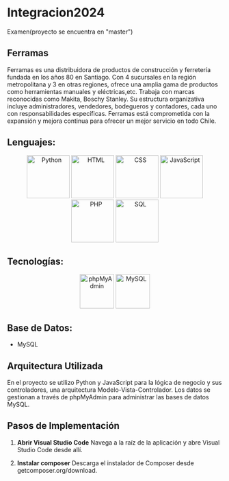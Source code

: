 # Integracion2024
Examen(proyecto se encuentra en "master")

## Ferramas

Ferramas es una distribuidora de productos de construcción y ferretería fundada en los años 80 en Santiago. 
Con 4 sucursales en la región metropolitana y 3 en otras regiones, ofrece una amplia gama de productos como herramientas manuales y eléctricas,etc. 
Trabaja con marcas reconocidas como Makita, Boschy Stanley. Su estructura organizativa incluye administradores, vendedores, bodegueros y contadores, cada uno con responsabilidades específicas. 
Ferramas está comprometida con la expansión y mejora continua para ofrecer un mejor servicio en todo Chile.



## Lenguajes:
<p align="center">
  <img src="https://upload.wikimedia.org/wikipedia/commons/c/c3/Python-logo-notext.svg" alt="Python" width="100" height="100">
  <img src="https://upload.wikimedia.org/wikipedia/commons/6/61/HTML5_logo_and_wordmark.svg" alt="HTML" width="100" height="100">
  <img src="https://upload.wikimedia.org/wikipedia/commons/d/d5/CSS3_logo_and_wordmark.svg" alt="CSS" width="100" height="100">
  <img src="https://upload.wikimedia.org/wikipedia/commons/6/6a/JavaScript-logo.png" alt="JavaScript" width="100" height="100">
  <img src="https://upload.wikimedia.org/wikipedia/commons/2/27/PHP-logo.svg" alt="PHP" width="100" height="100">
  <img src="https://www.bigbaydata.com/wp-content/uploads/2022/11/sql_ejercicios.png" alt="SQL" width="100" height="100">
</p>


## Tecnologías:
<p align="center">
  <img src="https://upload.wikimedia.org/wikipedia/commons/9/9c/Phpmyadmin_logo.png" alt="phpMyAdmin" width="80" height="80">
  <img src="https://upload.wikimedia.org/wikipedia/en/6/62/MySQL.svg" alt="MySQL" width="80" height="80">
</p>

## Base de Datos:
- MySQL

## Arquitectura Utilizada
En el proyecto se utilizo Python y JavaScript para la lógica de negocio y sus controladores, una arquitectura Modelo-Vista-Controlador. 
Los datos se gestionan a través de phpMyAdmin para administrar las bases de datos MySQL.

## Pasos de Implementación
1. **Abrir Visual Studio Code**
   Navega a la raíz de la aplicación y abre Visual Studio Code desde allí.

2. **Instalar composer**
   Descarga el instalador de Composer desde getcomposer.org/download.
